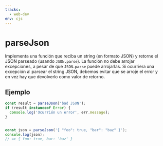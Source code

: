 ```yaml
---
tracks:
  - web-dev
env: cjs
---
```


# parseJson

Implementa una función que reciba un string (en formato JSON) y retorne el JSON
parseado (usando `JSON.parse`). La función no debe arrojar excepciones, a pesar
de que `JSON.parse` puede arrojarlas. Si ocurriera una excepción al parsear el
string JSON, debemos evitar que se arroje el error y en vez hay que devolverlo
como valor de retorno.

## Ejemplo

```js
const result = parseJson('bad JSON');
if (result instanceof Error) {
  console.log('Ocurrión un error', err.message);
}


const json = parseJson('{ "foo": true, "bar": "baz" }');
console.log(json);
// => { foo: true, bar: 'baz' }
```
